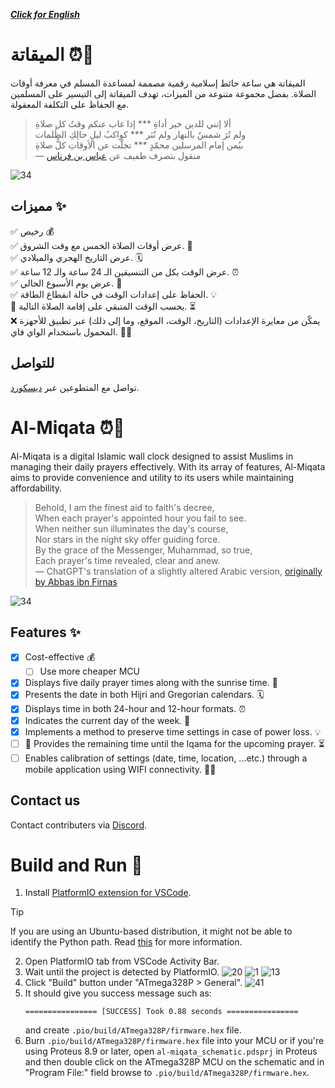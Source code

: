 ***[Click for English](#al-miqata-)***

# الميقاتة ⏰🕌 
الميقاتة هي ساعة حائط إسلامية رقمية مصممة لمساعدة المسلم في معرفة أوقات الصلاة. بفضل مجموعة متنوعة من الميزات، تهدف الميقاتة إلى التيسير على المسلمين مع الحفاظ على التكلفة المعقولة.

> ألا إنني للدين خير أداةِ *** إذا غاب عنكم وقتُ كل صلاةِ  
> ولم تُرَ شمسٌ بالنهار ولم تُنَر  *** كواكبُ ليلٍ حالِكِ الظُلمات  
> بيُمن إمام المرسلين محمّدٍ  *** تجلّت عن الأوقاتِ كلُّ صلاةِ  
> — منقول بتصرف طفيف عن [عباس بن فرناس](https://www.aldiwan.net/poem68990.html)

![34](https://github.com/mohamed-sallam/Al-Miqata/assets/59128458/3146b852-d663-4ef0-b840-6c5cbcce4c6f)


## مميزات ✨
✅ رخيص 💰  
✅ عرض أوقات الصلاة الخمس مع وقت الشروق. 🌅  
✅ عرض التاريخ الهجري والميلادي. 🗓️  
✅ عرض الوقت بكل من التنسيقين الـ 24 ساعة والـ 12 ساعة. ⏰  
✅ عرض يوم الأسبوع الحالي. 📅  
✅ الحفاظ على إعدادات الوقت في حالة انقطاع الطاقة. 💡  
 🚧 يحسب الوقت المتبقي على إقامة الصلاة التالية. ⏳  
 ❌ يمكّن من معايرة الإعدادات (التاريخ، الوقت، الموقع، وما إلى ذلك) عبر تطبيق للأجهزة المحمول باستخدام الواي فاي. 📱🌐  

## للتواصل
تواصل مع المتطوعين عبر [ديسكورد](https://discord.gg/bKBzGt6g).
# Al-Miqata ⏰🕌
Al-Miqata is a digital Islamic wall clock designed to assist Muslims in managing their daily prayers effectively. With its array of features, Al-Miqata aims to provide convenience and utility to its users while maintaining affordability.
> Behold, I am the finest aid to faith's decree,  
> When each prayer's appointed hour you fail to see.  
> When neither sun illuminates the day's course,  
> Nor stars in the night sky offer guiding force.  
> By the grace of the Messenger, Muhammad, so true,  
> Each prayer's time revealed, clear and anew.  
> — ChatGPT's translation of a slightly altered Arabic version, [originally by Abbas ibn Firnas](https://www.aldiwan.net/poem68990.html)


![34](https://github.com/mohamed-sallam/Al-Miqata/assets/59128458/3146b852-d663-4ef0-b840-6c5cbcce4c6f)


## Features ✨
- [x] Cost-effective 💰
  - [ ] Use more cheaper MCU   
- [x] Displays five daily prayer times along with the sunrise time. 🌅
- [x] Presents the date in both Hijri and Gregorian calendars. 🗓️
- [x] Displays time in both 24-hour and 12-hour formats. ⏰
- [x] Indicates the current day of the week. 📅
- [x] Implements a method to preserve time settings in case of power loss. 💡
- [ ] 🚧 Provides the remaining time until the Iqama for the upcoming prayer. ⏳
- [ ] Enables calibration of settings (date, time, location, ...etc.) through a mobile application using WIFI connectivity. 📱🌐

## Contact us
Contact contributers via [Discord](https://discord.gg/bKBzGt6g).

# Build and Run 🚀
1. Install [PlatformIO extension for VSCode](https://marketplace.visualstudio.com/items?itemName=platformio.platformio-ide).
  > [!TIP]
  > If you are using an Ubuntu-based distribution, it might not be able to identify the Python path. Read [this](https://community.platformio.org/t/ubuntu-vscode-pio-extension-install-platformio-can-not-find-working-python-3-6-interpreter/27853/9) for more information.
2. Open PlatformIO tab from VSCode Activity Bar.
3. Wait until the project is detected by PlatformIO.
![20](https://github.com/mohamed-sallam/Al-Miqata/assets/59128458/5c2f91f8-7fcb-4726-abfe-a549dd2ff82c)
![1](https://github.com/mohamed-sallam/Al-Miqata/assets/59128458/aa6393d7-e774-4a00-aa89-ef27e44211b3)
![13](https://github.com/mohamed-sallam/Al-Miqata/assets/59128458/6bad3a5a-8826-42d0-b108-ef8d6d4ba7a7)
4. Click "Build" button under "ATmega328P > General".
![41](https://github.com/mohamed-sallam/Al-Miqata/assets/59128458/89b02588-954e-47b8-88b8-19c8ec44a84c)
5. It should give you success message such as:
   ```
   ================ [SUCCESS] Took 0.88 seconds ================
   ```
   and create `.pio/build/ATmega328P/firmware.hex` file.
6. Burn `.pio/build/ATmega328P/firmware.hex` file into your MCU or if you're using Proteus 8.9 or later, open `al-miqata_schematic.pdsprj` in Proteus and then double click on the ATmega328P MCU on the schematic and in "Program File:" field browse to `.pio/build/ATmega328P/firmware.hex`.
